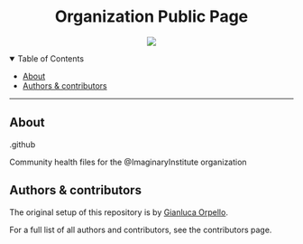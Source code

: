 <div align="center">
  <h1>Organization Public Page</h1>
</div>
<p align="center">
  <a href="#" alt="Version">
    <img src="https://img.shields.io/static/v1?label=Version&message=1.0.0&color=brightgreen" />
  </a> 
</p>

<details open="open">
<summary>Table of Contents</summary>

- [About](#about)
- [Authors & contributors](#authors--contributors)

</details>

---

## About

.github

Community health files for the @ImaginaryInstitute organization

## Authors & contributors

The original setup of this repository is by [Gianluca Orpello](https://github.com/gorpello).

For a full list of all authors and contributors, see the contributors page.